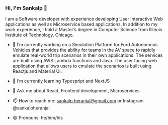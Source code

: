 ### Hi, I'm Sankalp 👋

I am a Software developer with experience developing User Interactive Web applications as well as Microservice based applications.
In addition to my work experience, I hold a Master’s degree in Computer Science from Illinois Institute of Technology, Chicago.

- 🔭 I’m currently working on a Simulation Platform for Ford Autonomous Vehicles that provides the ability for teams in the AV space to rapidly emulate real-world trip scenarios in their own applications. The services are built using AWS Lambda functions and Java. The user facing web application that allows users to emulate the scenarios is built using Reactjs and Material UI. 

- 🌱 I’m currently learning Typespript and NextJS

- 💬 Ask me about React, Frontend development, Microservices
- 📫 How to reach me: sankalp.heranjal@gmail.com or Instagram @sankalpheranjal
- 😄 Pronouns: he/him/his


